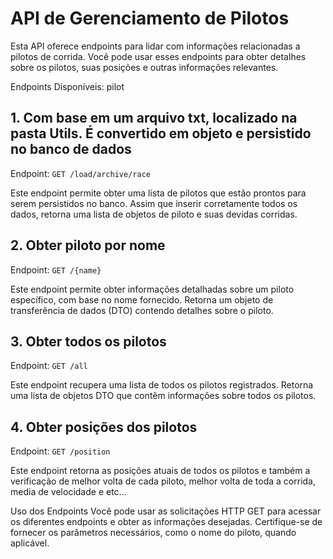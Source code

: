 # API de Gerenciamento de Pilotos
Esta API oferece endpoints para lidar com informações relacionadas a pilotos de corrida. Você pode usar esses endpoints para obter detalhes sobre os pilotos, suas posições e outras informações relevantes.

Endpoints Disponíveis: pilot
## 1. Com base em um arquivo txt, localizado na pasta Utils. É convertido em objeto e persistido no banco de dados 
Endpoint: `GET /load/archive/race`

Este endpoint permite obter uma lista de pilotos que estão prontos para serem persistidos no banco. Assim que inserir corretamente todos os dados, retorna uma lista de objetos de piloto e suas devidas corridas.

## 2. Obter piloto por nome
Endpoint: `GET /{name}`

Este endpoint permite obter informações detalhadas sobre um piloto específico, com base no nome fornecido. Retorna um objeto de transferência de dados (DTO) contendo detalhes sobre o piloto.

## 3. Obter todos os pilotos
Endpoint: `GET /all`

Este endpoint recupera uma lista de todos os pilotos registrados. Retorna uma lista de objetos DTO que contêm informações sobre todos os pilotos.

## 4. Obter posições dos pilotos
Endpoint: `GET /position`

Este endpoint retorna as posições atuais de todos os pilotos e também a verificação de melhor volta de cada piloto, melhor volta de toda a corrida, media de velocidade e etc...

Uso dos Endpoints
Você pode usar as solicitações HTTP GET para acessar os diferentes endpoints e obter as informações desejadas. Certifique-se de fornecer os parâmetros necessários, como o nome do piloto, quando aplicável.
